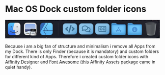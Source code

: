 # Mac OS Dock custom folder icons

![Dock Preview](./preview.jpg)

Because i am a big fan of structure and minimalism i remove all Apps from my Dock. There is only Finder (because it is mandatory) and custom folders for different kind of Apps. Therefore i created custom folder icons with [Affinity Designer](https://affinity.serif.com/en-us/designer/) and [Font Awesome](https://fontawesome.com/) ([this](https://github.com/B4rt0/Font-Awesome-Affinity-Assets) Affinity Assets package came in quiet handy).